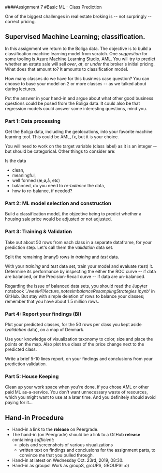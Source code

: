 ####Assignment 7
#Basic ML - Class Prediction

One of the biggest challenges in real estate broking is -- not surpringly -- correct pricing. 

## Supervised Machine Learning; classification.

In this assignment we return to the Boliga data. The objective is to build a classification machine learning model from scratch. One _suggestion_ for some tooling is Azure Machine Learning Studio, AML. You will try to predict whether an estate sale will sell _over_, _at_, or _under_ the broker's initial pricing. What does that amount to? It amounts to classification model. 

How many classes do we have for this business case question? You can choose to base your model on 2 or more classes -- as we talked about during lectures.

Put the answer in your hand-in and argue about what other good business questions could be posed from the Boliga data. It could also be that regression models could answer some interesting questions, mind you.

### Part 1: Data processing
Get the Boliga data, including the geolocations, into your favorite machine learning tool. This could be AML, fx, but it is your choice. 

You will need to work on the target variable (class label) as it is an integer -- but should be categorical. Other things to consider are:

Is the data 

  * clean, 
  * meaningful, 
  * well formed (æ,ø,å, etc) 
  * balanced, do you need to _re-balance_ the data,
  * how to re-balance, if needed?

### Part 2: ML model selection and construction 
Build a classification model, the objective being to predict whether a housing sale price would be adjusted or not adjusted. 

### Part 3: Training & Validation
Take out about 50 rows from each class in a separate dataframe, for your prediction step. Let's call them the _validation_ data set.

Split the remaining (many!) rows in _training_ and _test_ data. 

With your _training_ and _test_ data set, train your model and evaluate (test) it. Determine its performance by inspecting the either the ROC curve -- if data are balanced, or the Precision-Recall curve -- if data are un-balanced. 

Regarding the issue of balanced data sets, you should read the Jupyter notebook _'./week41/lecture_notesImbalanceResamplingStrategies.ipynb'_ in GitHub. But stay with simple deletion of rows to balance your classes; remember that you have about 1.5 million rows.

### Part 4: Report your findings (BI)
Plot your predicted classes, for the 50 rows per class you kept aside (_validation_ data), on a map of Denmark. 

Use your knowledge of visualization taxonomy to color, size and place the points on the map. Also plot true class of the price change next to the predicted class.

Write a brief 5-10 lines report, on your findings and conclusions from your prediction validation.

### Part 5: House Keeping
Clean up your work space when you're done, if you chose AML or other paid ML as-a-service. You don't want unnecessary waste of resources, which you might want to use at a later time. And you definitely should avoid paying for it...

## Hand-in Procedure

  * Hand-in a link to the **release** on Peergrade.
  * The hand-in (on Peergrade) should be a link to a GitHub **release** containing _sufficient_: 
    - plots and screenshots of various visualizations
    - written text on findings and conclusions 
    for the assignment parts, to convince me that you pulled through.
  * Hand-in at latest on Wednesday Oct. 23rd, 2019, 08:30.
  * Hand-in as groups! Work as groupS, groUPS, GROUPS!  :o) 
